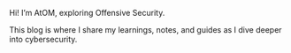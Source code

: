 Hi! I’m AtOM, exploring Offensive Security.

This blog is where I share my learnings, notes, and guides as I dive deeper into cybersecurity.
